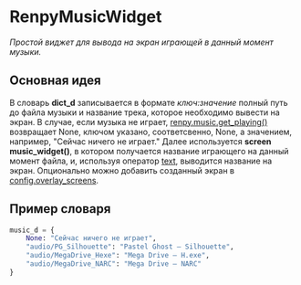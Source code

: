 # RenpyMusicWidget
_Простой виджет для вывода на экран играющей в данный момент музыки._

## Основная идея
В словарь **dict_d** записывается в формате _ключ:значение_ полный путь до файла музыки и название трека, которое необходимо вывести на экран.  В случае, если музыка не играет, [renpy.music.get_playing()](https://www.renpy.org/doc/html/audio.html?highlight=renpy%20music%20get_playing#renpy.music.get_playing) возвращает None, ключом указано, соответсвенно, None, а значением, например, "Сейчас ничего не играет." Далее используется **screen music_widget()**, в котором получается название играющего на данный момент файла, и, используя оператор [text](https://www.renpy.org/doc/html/screens.html#text), выводится название на экран. Опционально можно добавить созданный экран в [config.overlay_screens](https://www.renpy.org/doc/html/config.html?highlight=config%20overlay_screens#var-config.overlay_screens).

## Пример словаря
```python
music_d = {
    None: "Сейчас ничего не играет",
	"audio/PG_Silhouette": "Pastel Ghost — Silhouette",
	"audio/MegaDrive_Hexe": "Mega Drive — H.exe",
	"audio/MegaDrive_NARC": "Mega Drive — NARC"
}
```